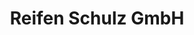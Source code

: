 ---
title: "Reifen Schulz GmbH"
url: /brandenburg-an-der-havel/reifen-schulz-gmbh/
shop: Autowerkstatt
---